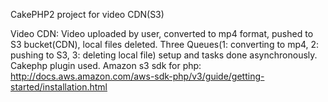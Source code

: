 CakePHP2 project for video CDN(S3)

Video CDN: Video uploaded by user, converted to mp4 format, pushed to S3 bucket(CDN), local files deleted. Three Queues(1: converting to mp4, 2: pushing to S3, 3: deleting local file) setup and tasks done asynchronously.
Cakephp plugin used. Amazon s3 sdk for php: http://docs.aws.amazon.com/aws-sdk-php/v3/guide/getting-started/installation.html

